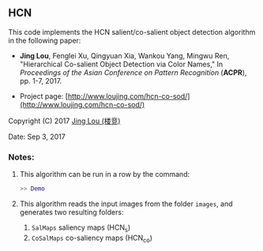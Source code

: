## HCN

This code implements the HCN salient/co-salient object detection algorithm in the following paper:

 - **Jing Lou**, Fenglei Xu, Qingyuan Xia, Wankou Yang, Mingwu Ren, "Hierarchical Co-salient Object Detection via Color Names," In *Proceedings of the Asian Conference on Pattern Recognition* (**ACPR**), pp. 1-7, 2017.

 - Project page: [http://www.loujing.com/hcn-co-sod/](http://www.loujing.com/hcn-co-sod/)
 <!--- You can directly download the zipped file of the MATLAB code: [RPC.zip](https://raw.githubusercontent.com/jinglou/p2014-rpc-saliency/master/RPC.zip).-->

Copyright (C) 2017 [Jing Lou (楼竞)](http://www.loujing.com/)

Date: Sep 3, 2017


### Notes:

 1. This algorithm can be run in a row by the command:
 	```matlab
    >> Demo
	```

 2. This algorithm reads the input images from the folder `images`, and generates two resulting folders:
	 1. `SalMaps`    saliency maps (HCN<sub>s</sub>)
	 2. `CoSalMaps`  co-saliency maps (HCN<sub>co</sub>)
